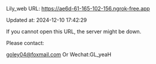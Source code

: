 Lily_web URL: https://ae6d-61-165-102-156.ngrok-free.app

Updated at: 2024-12-10 17:42:29

If you cannot open this URL, the server might be down.

Please contact: 

goley04@foxmail.com Or Wechat:GL_yeaH